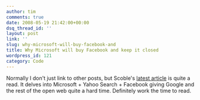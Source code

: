 ```yaml
---
author: tim
comments: true
date: 2008-05-19 21:42:00+00:00
dsq_thread_id: ''
layout: post
link: ''
slug: why-microsoft-will-buy-facebook-and
title: Why Microsoft will buy Facebook and keep it closed
wordpress_id: 121
category: Code
---
```


Normally I don't just link to other posts, but Scoble's [latest
article](http://scobleizer.com/2008/05/19/why-microsoft-will-buy-facebook-and-keep-it-closed/) is quite a read. It delves into Microsoft + Yahoo Search +
Facebook giving Google and the rest of the open web quite a hard time.
Definitely work the time to read.